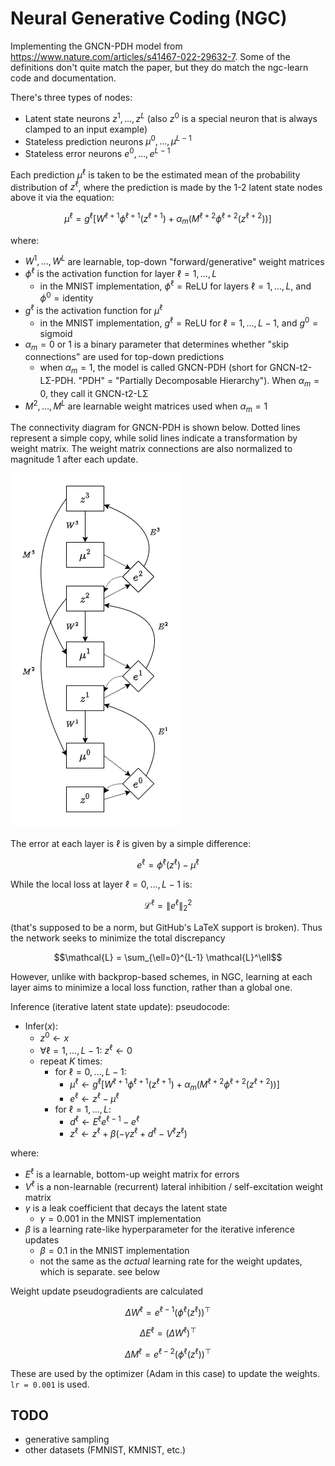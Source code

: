 # Neural Generative Coding (NGC)

Implementing the GNCN-PDH model from https://www.nature.com/articles/s41467-022-29632-7. Some of the definitions don't quite match the paper, but they do match the ngc-learn code and documentation.

There's three types of nodes:

 - Latent state neurons $z^1, \ldots, z^L$ (also $z^0$ is a special neuron that is always clamped to an input example)
 - Stateless prediction neurons $\mu^0, \ldots, \mu^{L-1}$
 - Stateless error neurons $e^0, \ldots, e^{L-1}$

Each prediction $\mu^\ell$ is taken to be the estimated mean of the probability distribution of $z^\ell$, where the prediction is made by the 1-2 latent state nodes above it via the equation:

$$\mu^\ell = g^\ell[W^{\ell+1} \phi^{\ell+1}(z^{\ell+1}) + \alpha_m (M^{\ell+2} \phi^{\ell+2}(z^{\ell+2}))]$$

where:

 - $W^1, \ldots, W^L$ are learnable, top-down "forward/generative" weight matrices
 - $\phi^\ell$ is the activation function for layer $\ell = 1, \ldots, L$
    - in the MNIST implementation, $\phi^\ell = \text{ReLU}$ for layers $\ell = 1, \ldots, L$, and $\phi^0 = \text{identity}$
 - $g^\ell$ is the activation function for $\mu^\ell$
    - in the MNIST implementation, $g^\ell = \text{ReLU}$ for $\ell = 1, \ldots, L-1$, and $g^0 = \text{sigmoid}$
 - $\alpha_m = 0 \text{ or } 1$ is a binary parameter that determines whether "skip connections" are used for top-down predictions
    - when $\alpha_m = 1$, the model is called GNCN-PDH (short for GNCN-t2-LΣ-PDH. "PDH" = "Partially Decomposable Hierarchy"). When $\alpha_m = 0$, they call it GNCN-t2-LΣ
 - $M^2, \ldots, M^L$ are learnable weight matrices used when $\alpha_m = 1$

The connectivity diagram for GNCN-PDH is shown below. Dotted lines represent a simple copy, while solid lines indicate a transformation by weight matrix. The weight matrix connections are also normalized to magnitude 1 after each update.

![GNCN-PDH connectivity diagram.](./GNCN-PDH.png)

The error at each layer is $\ell$ is given by a simple difference:

$$e^\ell = \phi^{\ell}(z^\ell) - \mu^\ell$$

While the local loss at layer $\ell = 0, \ldots, L-1$ is:

$$\mathcal{L}^\ell = \| e^\ell \|_2^2$$

(that's supposed to be a norm, but GitHub's LaTeX support is broken). Thus the network seeks to minimize the total discrepancy

$$\mathcal{L} = \sum_{\ell=0}^{L-1} \mathcal{L}^\ell$$

However, unlike with backprop-based schemes, in NGC, learning at each layer aims to minimize a local loss function, rather than a global one.

Inference (iterative latent state update): pseudocode:

 - Infer($x$):
    - $z^0 \leftarrow x$
    - $\forall \ell = 1, \ldots, L-1$: $z^\ell \leftarrow 0$
    - repeat $K$ times:
       - for $\ell = 0, \ldots, L-1$:
          - $\mu^\ell \leftarrow g^\ell[W^{\ell+1} \phi^{\ell+1}(z^{\ell+1}) + \alpha_m (M^{\ell+2} \phi^{\ell+2}(z^{\ell+2}))]$
          - $e^\ell \leftarrow z^\ell - \mu^\ell$
       - for $\ell = 1, \ldots, L$:
          - $d^\ell \leftarrow E^\ell e^{\ell - 1} - e^\ell$
          - $z^\ell \leftarrow z^\ell + \beta (- \gamma z^\ell + d^\ell - V^\ell z^\ell)$

where:
 - $E^\ell$ is a learnable, bottom-up weight matrix for errors
 - $V^\ell$ is a non-learnable (recurrent) lateral inhibition / self-excitation weight matrix
 - $\gamma$ is a leak coefficient that decays the latent state
    - $\gamma = 0.001$ in the MNIST implementation
 - $\beta$ is a learning rate-like hyperparameter for the iterative inference updates
    - $\beta = 0.1$ in the MNIST implementation
    - not the same as the *actual* learning rate for the weight updates, which is separate. see below

Weight update pseudogradients are calculated

$$\Delta W^\ell = e^{\ell-1} (\phi^{\ell}(z^{\ell}))^\top$$

$$\Delta E^\ell = (\Delta W^\ell)^\top$$

$$\Delta M^\ell = e^{\ell-2} (\phi^{\ell}(z^{\ell}))^\top$$

These are used by the optimizer (Adam in this case) to update the weights. `lr = 0.001` is used.


## TODO

 - generative sampling
 - other datasets (FMNIST, KMNIST, etc.)
